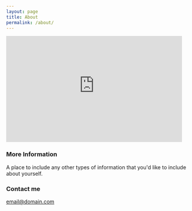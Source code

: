 ```yaml
---
layout: page
title: About
permalink: /about/
---
```


<iframe src="https://ynuo365-my.sharepoint.com/personal/20301375_ynu_kr/_layouts/15/Doc.aspx?sourcedoc={144d3d84-072f-4707-ad73-b7c1467bf67b}&amp;action=embedview&amp;wdAr=1.3333333333333333" width="476px" height="288px" frameborder="0">포함된 <a target="_blank" href="https://office.com">Microsoft Office</a> 프레젠테이션, 제공: <a target="_blank" href="https://office.com/webapps">Office</a></iframe>

### More Information

A place to include any other types of information that you'd like to include about yourself.

### Contact me

[email@domain.com](mailto:email@domain.com)
